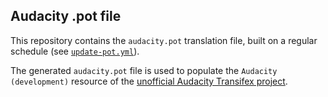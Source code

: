 ## Audacity .pot file

This repository contains the `audacity.pot` translation file, built on a regular schedule (see [`update-pot.yml`](https://github.com/mlocati/audacity-pot/blob/main/.github/workflows/update-pot.yml)).

The generated `audacity.pot` file is used to populate the `Audacity (development)` resource of the [unofficial Audacity Transifex project](https://www.transifex.com/klyok/audacity/).
